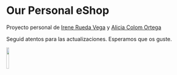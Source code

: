 # Our Personal eShop

Proyecto personal de [Irene Rueda Vega](https://github.com/ireneruedavegat)  y [Alicia Colom Ortega](https://github.com/alicia-colom/) 

Seguid atentos para las actualizaciones.
Esperamos que os guste.

<img src="https://giphy.com/embed/31lPv5L3aIvTi" width="12%"/>

